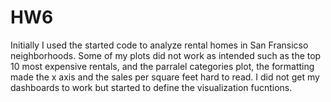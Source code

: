 # HW6
Initially I used the started code to analyze rental homes in San Fransicso neighborhoods. Some of my plots did not work as intended such as the top 10 most expensive rentals, and the parralel categories plot, the formatting made the x axis and the sales per square feet hard to read.
 I did not get my dashboards to work but started to define the visualization fucntions.
